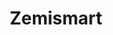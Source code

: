 ---
guid: 2006
layout: category
title: "Zemismart"
category: Zemismart
locale: fr_FR
published: true
pagination:
  enabled: true
  category: Zemismart
  locale: fr_FR
  tag: product
description: "Zemismart se concentre sur la recherche et le développement de choses pour la maison intelligente. Notre système de maison intelligente comprend un rideau électrique, un contrôle d'éclairage, des interrupteurs intelligents, un rideau électrique, un système de sécurité, etc."
sitemap:
  changefreq: 'monthly'
  exclude: 'no'
  priority: 0.5
  lastmod:  # date to end modification
redirect_from:
  - /fr/category/zemismart
---